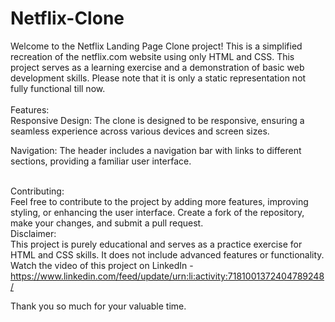 # Netflix-Clone
Welcome to the Netflix Landing Page Clone project! This is a simplified recreation of the netflix.com website using only HTML and CSS. This project serves as a learning exercise and a demonstration of basic web development skills. Please note that it is only a static representation not fully functional till now.
<br><br>
Features:
<br>
Responsive Design: The clone is designed to be responsive, ensuring a seamless experience across various devices and screen sizes.<br>

Navigation: The header includes a navigation bar with links to different sections, providing a familiar user interface.<br><br>

Contributing:
<br>
Feel free to contribute to the project by adding more features, improving styling, or enhancing the user interface. Create a fork of the repository, make your changes, and submit a pull request.
<br>
Disclaimer:
<br>
This project is purely educational and serves as a practice exercise for HTML and CSS skills. It does not include advanced features or functionality.
<br>
Watch the video of this project on LinkedIn - https://www.linkedin.com/feed/update/urn:li:activity:7181001372404789248/

Thank you so much for your valuable time.
